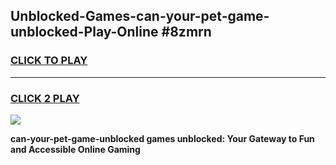 
## Unblocked-Games-can-your-pet-game-unblocked-Play-Online #8zmrn
<h3>
<a href="https://news.freeplayer.one?title=can-your-pet-game-unblocked&ref=3">CLICK TO PLAY</a></h3>
<hr>

<h3>
<a href="https://news.freeplayer.one?title=can-your-pet-game-unblocked&ref=3">CLICK 2 PLAY</a>
  
</h3>

<a href="https://news.freeplayer.one?title=can-your-pet-game-unblocked&ref=3"><img src="https://clearcache.store/games.png"></a>


**can-your-pet-game-unblocked games unblocked: Your Gateway to Fun and Accessible Online Gaming**
